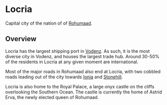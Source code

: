 # Locria

Capital city of the nation of of [Rohumaad](README.md).

## Overview

Locria has the largest shipping port in [Vodenz](../vodenz.md). As such, it is the most diverse city in Vodenz, and houses the largest trade hub. Around 30-50% of the residents in Locria at any given moment are international.

Most of the major roads in Rohumaad also end at Locria, with two cobbled roads leading out of the city towards [Ionia](ionia.md) and [Stonehill](stonehill.md).

Locria is also home to the Royal Palace, a large onyx castle on the cliffs overlooking the Southern Ocean. The castle is currently the home of Astrid Erva, the newly elected queen of Rohumaad.
